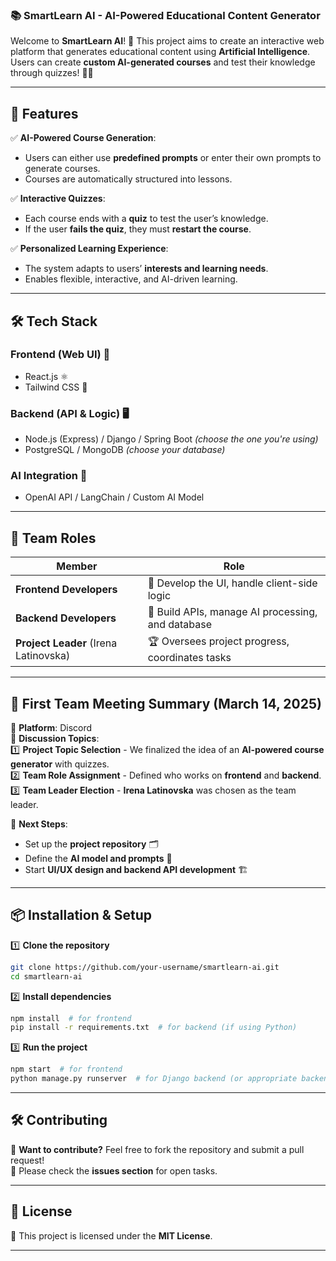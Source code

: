### **📚 SmartLearn AI - AI-Powered Educational Content Generator**

Welcome to **SmartLearn AI**! 🚀 This project aims to create an interactive web platform that generates educational content using **Artificial Intelligence**. Users can create **custom AI-generated courses** and test their knowledge through quizzes! 🧠✨

---  

## **🌟 Features**

✅ **AI-Powered Course Generation**:
- Users can either use **predefined prompts** or enter their own prompts to generate courses.
- Courses are automatically structured into lessons.

✅ **Interactive Quizzes**:
- Each course ends with a **quiz** to test the user’s knowledge.
- If the user **fails the quiz**, they must **restart the course**.

✅ **Personalized Learning Experience**:
- The system adapts to users’ **interests and learning needs**.
- Enables flexible, interactive, and AI-driven learning.

---  

## **🛠️ Tech Stack**

### **Frontend (Web UI) 🎨**
- React.js ⚛️
- Tailwind CSS 🎨

### **Backend (API & Logic) 🖥️**
- Node.js (Express) / Django / Spring Boot *(choose the one you're using)*
- PostgreSQL / MongoDB *(choose your database)*

### **AI Integration 🤖**
- OpenAI API / LangChain / Custom AI Model

---  

## **📌 Team Roles**

| Member  | Role |
|---------|------|
| **Frontend Developers**  | 🎨 Develop the UI, handle client-side logic |
| **Backend Developers**  | 🔧 Build APIs, manage AI processing, and database |
| **Project Leader** (Irena Latinovska) | 🏆 Oversees project progress, coordinates tasks |

---  

## **📅 First Team Meeting Summary (March 14, 2025)**

📍 **Platform**: Discord  
📍 **Discussion Topics**:  
1️⃣ **Project Topic Selection** - We finalized the idea of an **AI-powered course generator** with quizzes.  
2️⃣ **Team Role Assignment** - Defined who works on **frontend** and **backend**.  
3️⃣ **Team Leader Election** - **Irena Latinovska** was chosen as the team leader.

🚀 **Next Steps**:
- Set up the **project repository** 🗂️
- Define the **AI model and prompts** 🧠
- Start **UI/UX design and backend API development** 🏗️

---  

## **📦 Installation & Setup**

1️⃣ **Clone the repository**
```bash
git clone https://github.com/your-username/smartlearn-ai.git
cd smartlearn-ai
```

2️⃣ **Install dependencies**
```bash
npm install  # for frontend
pip install -r requirements.txt  # for backend (if using Python)
```

3️⃣ **Run the project**
```bash
npm start  # for frontend
python manage.py runserver  # for Django backend (or appropriate backend command)
```

---  

## **🛠️ Contributing**

👥 **Want to contribute?** Feel free to fork the repository and submit a pull request!  
📌 Please check the **issues section** for open tasks.

---  

## **📄 License**

📜 This project is licensed under the **MIT License**.

---
